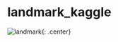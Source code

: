 # landmark_kaggle

![landmark](https://lh5.googleusercontent.com/-HafoN18BXjI/UodleEg5udI/AAAAAAAAA1U/5nIYwZOLNUg/s1600/){: .center}
